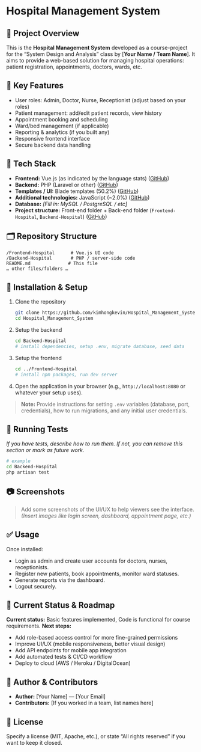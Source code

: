 # Hospital Management System

## 📌 Project Overview

This is the **Hospital Management System** developed as a course-project for the “System Design and Analysis” class by [**Your Name / Team Name**].
It aims to provide a web-based solution for managing hospital operations: patient registration, appointments, doctors, wards, etc.

## 🎯 Key Features

* User roles: Admin, Doctor, Nurse, Receptionist (adjust based on your roles)
* Patient management: add/edit patient records, view history
* Appointment booking and scheduling
* Ward/bed management (if applicable)
* Reporting & analytics (if you built any)
* Responsive frontend interface
* Secure backend data handling

## 🧰 Tech Stack

* **Frontend:** Vue.js (as indicated by the language stats) ([GitHub][1])
* **Backend:** PHP (Laravel or other) ([GitHub][1])
* **Templates / UI:** Blade templates (50.2%) ([GitHub][1])
* **Additional technologies:** JavaScript (~2.0%) ([GitHub][1])
* **Database:** *[Fill in: MySQL / PostgreSQL / etc]*
* **Project structure:** Front-end folder + Back-end folder (`Frontend-Hospital`, `Backend-Hospital`) ([GitHub][1])

## 🗂 Repository Structure

```
/Frontend-Hospital      # Vue.js UI code  
/Backend-Hospital       # PHP / server-side code  
README.md              # This file  
… other files/folders …
```

## 🚀 Installation & Setup

1. Clone the repository

   ```bash
   git clone https://github.com/kimhongkevin/Hospital_Management_System.git
   cd Hospital_Management_System
   ```
2. Setup the backend

   ```bash
   cd Backend-Hospital
   # install dependencies, setup .env, migrate database, seed data
   ```
3. Setup the frontend

   ```bash
   cd ../Frontend-Hospital
   # install npm packages, run dev server
   ```
4. Open the application in your browser (e.g., `http://localhost:8080` or whatever your setup uses).

> **Note:** Provide instructions for setting `.env` variables (database, port, credentials), how to run migrations, and any initial user credentials.

## 🧪 Running Tests

*If you have tests, describe how to run them. If not, you can remove this section or mark as future work.*

```bash
# example
cd Backend-Hospital
php artisan test
```

## 📷 Screenshots

> Add some screenshots of the UI/UX to help viewers see the interface.
> *(Insert images like login screen, dashboard, appointment page, etc.)*

## ✅ Usage

Once installed:

* Login as admin and create user accounts for doctors, nurses, receptionists.
* Register new patients, book appointments, monitor ward statuses.
* Generate reports via the dashboard.
* Logout securely.

## 🚧 Current Status & Roadmap

**Current status:** Basic features implemented, Code is functional for course requirements.
**Next steps:**

* Add role-based access control for more fine-grained permissions
* Improve UI/UX (mobile responsiveness, better visual design)
* Add API endpoints for mobile app integration
* Add automated tests & CI/CD workflow
* Deploy to cloud (AWS / Heroku / DigitalOcean)

## 👥 Author & Contributors

* **Author:** [Your Name] — [Your Email]
* **Contributors:** [If you worked in a team, list names here]

## 📄 License

Specify a license (MIT, Apache, etc.), or state “All rights reserved” if you want to keep it closed.


[1]: https://github.com/kimhongkevin/Hospital_Management_System.git "GitHub - kimhongkevin/Hospital_Management_System: System Design and analysis course-project"

